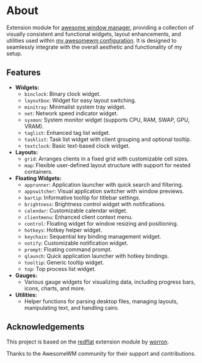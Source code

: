 # About

Extension module for [awesome window manager](https://awesomewm.org), providing a collection of visually consistent and functional widgets, layout enhancements, and utilities used within [my awesomewm configuration](https://github.com/TanvirOnGH/awesomewm-config). It is designed to seamlessly integrate with the overall aesthetic and functionality of my setup.

## Features

- **Widgets:**
  - `binclock`: Binary clock widget.
  - `layoutbox`:  Widget for easy layout switching.
  - `minitray`: Minimalist system tray widget.
  - `net`: Network speed indicator widget.
  - `sysmon`: System monitor widget (supports CPU, RAM, SWAP, GPU, VRAM).
  - `taglist`: Enhanced tag list widget.
  - `tasklist`: Task list widget with client grouping and optional tooltip.
  - `textclock`: Basic text-based clock widget.
- **Layouts:**
  - `grid`: Arranges clients in a fixed grid with customizable cell sizes.
  - `map`: Flexible user-defined layout structure with support for nested containers.
- **Floating Widgets:**
  - `apprunner`: Application launcher with quick search and filtering.
  - `appswitcher`: Visual application switcher with window previews.
  - `bartip`: Informative tooltip for titlebar settings.
  - `brightness`: Brightness control widget with notifications.
  - `calendar`: Customizable calendar widget.
  - `clientmenu`: Enhanced client context menu.
  - `control`: Floating widget for window resizing and positioning.
  - `hotkeys`: Hotkey helper widget.
  - `keychain`: Sequential key binding management widget.
  - `notify`: Customizable notification widget.
  - `prompt`: Floating command prompt.
  - `qlaunch`: Quick application launcher with hotkey bindings.
  - `tooltip`: Generic tooltip widget.
  - `top`: Top process list widget.
- **Gauges:**
  - Various gauge widgets for visualizing data, including progress bars, icons, charts, and more.
- **Utilities:**
  - Helper functions for parsing desktop files, managing layouts, manipulating text, and handling cairo.

## Acknowledgements

This project is based on the [redflat](https://github.com/worron/redflat) extension module by [worron](https://github.com/worron).

Thanks to the AwesomeWM community for their support and contributions.
